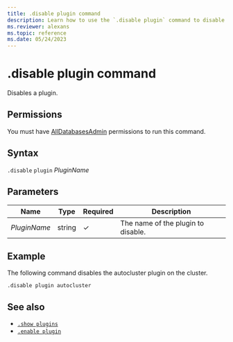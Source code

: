 ```yaml
---
title: .disable plugin command
description: Learn how to use the `.disable plugin` command to disable a plugin. 
ms.reviewer: alexans
ms.topic: reference
ms.date: 05/24/2023
---
```

# .disable plugin command

Disables a plugin.

## Permissions

You must have [AllDatabasesAdmin](access-control/role-based-access-control.md) permissions to run this command.

## Syntax

`.disable` `plugin` *PluginName*

## Parameters

|Name|Type|Required|Description|
|--|--|--|--|
|*PluginName*|string|&check;|The name of the plugin to disable.|

## Example

The following command disables the autocluster plugin on the cluster.

```kusto
.disable plugin autocluster
```

## See also

* [`.show plugins`](show-plugins.md)
* [`.enable plugin`](enable-plugin.md)
